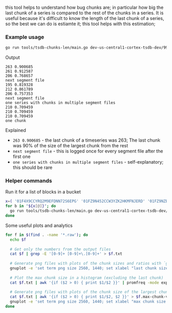 this tool helps to understand how bug chunks are; in particular how big the last chunk of a series is
compared to the rest of the chunks in a series. It is useful because it's difficult to know the length of the last
chunk of a series, so the best we can do is estiamte it; this tool helps with this estimation;

### Example usage

```bash
go run tools/tsdb-chunks-len/main.go dev-us-central1-cortex-tsdb-dev/9960/01GPYS8C08C4D75VP3WW3A4QXK/index
```

Output

```
263 0.900685
261 0.912587
206 0.768657
next segment file
195 0.819328
212 0.861789
206 0.757353
next segment file
one series with chunks in multiple segment files
210 0.709459
210 0.709459
210 0.709459
one chunk
```

Explained

* `263 0.900685` - the last chunk of a timeseries was 263; The last chunk was 90% of the size of the largest chunk from the rest 
* `next segment file` - this is logged once for every segment file after the first one
* `one series with chunks in multiple segment files` - self-explanatory; this should be rare

### Helper commands

Run it for a list of blocks in a bucket

```bash
x=( '01F4X9CCYRQ2M9EFDNN72S6EPG' '01FZ9N452CCW3YZK2HKMFNJERD' '01FZ9NZBR4204BQFV9SQ835G11' )
for b in "${x[@]}"; do 
  go run tools/tsdb-chunks-len/main.go dev-us-central1-cortex-tsdb-dev/9960/$b/index > cortex-dev-01-$b.raw;
done
```

Some useful plots and analytics 
```bash
for f in $(find . -name '*.raw'); do 
  echo $f
  
  # Get only the numbers from the output files
  cat $f | grep -E '[0-9]+ [0-9]+\.[0-9]+' > $f.txt
  
  # Generate png files with plots of the chunk sizes and ratios with `gnuplot`
  gnuplot -e 'set term png size 2560, 1440; set xlabel "last chunk size"; set ylabel "ratio of last chunk to max chunk size (excl last)"; set xrange [:2500]; set yrange [:20]; set ytics 0,0.2,20; set output "'$f.txt.png'"; plot "'$f.txt'"'
  
  # Plot the max chunk size in a histogram (excluding the last chunk)
  cat $f.txt | awk '{if ($2 > 0) { print $1/$2 }}' | promfreq -mode exponential -count 13 -factor 2
  
  # Generate png files with plots of the chunk size of the largest chunk (excl last) and the ratio of last/max
  cat $f.txt | awk '{if ($2 > 0) { print $1/$2, $2 }}' > $f.max-chunk-vs-last.txt
  gnuplot -e 'set term png size 2560, 1440; set xlabel "max chunk size (excl last)"; set ylabel "ratio of last chunk to max chunk size (excl last)"; set xrange [:2500]; set yrange [:20]; set ytics 0,0.2,20; set output "'$f.max-chunk-vs-last.txt.png'"; plot "'$f.max-chunk-vs-last.txt'"'
done
```
